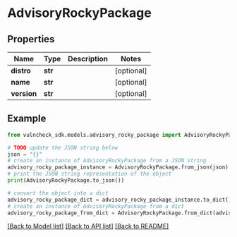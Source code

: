 # AdvisoryRockyPackage


## Properties

Name | Type | Description | Notes
------------ | ------------- | ------------- | -------------
**distro** | **str** |  | [optional] 
**name** | **str** |  | [optional] 
**version** | **str** |  | [optional] 

## Example

```python
from vulncheck_sdk.models.advisory_rocky_package import AdvisoryRockyPackage

# TODO update the JSON string below
json = "{}"
# create an instance of AdvisoryRockyPackage from a JSON string
advisory_rocky_package_instance = AdvisoryRockyPackage.from_json(json)
# print the JSON string representation of the object
print(AdvisoryRockyPackage.to_json())

# convert the object into a dict
advisory_rocky_package_dict = advisory_rocky_package_instance.to_dict()
# create an instance of AdvisoryRockyPackage from a dict
advisory_rocky_package_from_dict = AdvisoryRockyPackage.from_dict(advisory_rocky_package_dict)
```
[[Back to Model list]](../README.md#documentation-for-models) [[Back to API list]](../README.md#documentation-for-api-endpoints) [[Back to README]](../README.md)


